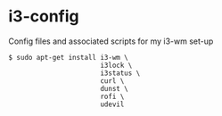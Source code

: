 i3-config
=========

Config files and associated scripts for my i3-wm set-up

    $ sudo apt-get install i3-wm \
                           i3lock \
                           i3status \
                           curl \
                           dunst \
                           rofi \
                           udevil
